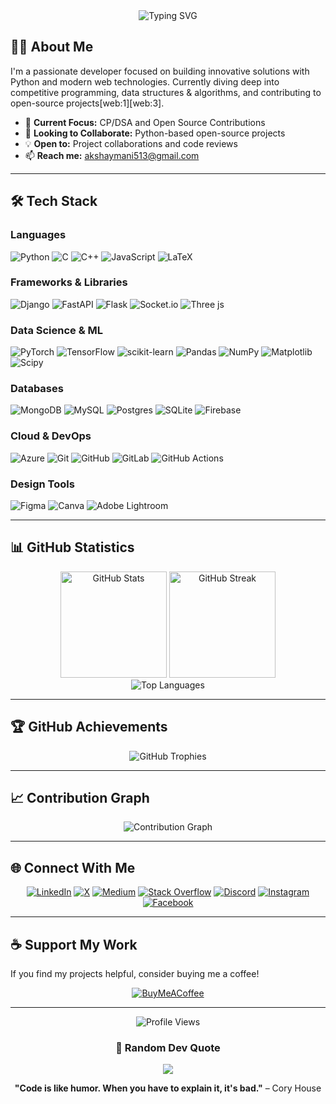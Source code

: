 <div align="center">
  <img src="https://readme-typing-svg.herokuapp.com?font=Fira+Code&weight=600&size=28&pause=1000&color=2D9EF7&center=true&vCenter=true&width=435&lines=Hi+%F0%9F%91%8B+I'm+Akshay+Kumar+Dubey;Full+Stack+Developer;ML+Enthusiast;Open+Source+Contributor" alt="Typing SVG" />
</div>

## 👨‍💻 About Me

I'm a passionate developer focused on building innovative solutions with Python and modern web technologies. Currently diving deep into competitive programming, data structures & algorithms, and contributing to open-source projects[web:1][web:3].

- 🔭 **Current Focus:** CP/DSA and Open Source Contributions
- 🤝 **Looking to Collaborate:** Python-based open-source projects
- 💡 **Open to:** Project collaborations and code reviews
- 📫 **Reach me:** akshaymani513@gmail.com

---

## 🛠️ Tech Stack

### Languages
![Python](https://img.shields.io/badge/python-3670A0?style=for-the-badge&logo=python&logoColor=ffdd54)
![C](https://img.shields.io/badge/c-%2300599C.svg?style=for-the-badge&logo=c&logoColor=white)
![C++](https://img.shields.io/badge/c++-%2300599C.svg?style=for-the-badge&logo=c%2B%2B&logoColor=white)
![JavaScript](https://img.shields.io/badge/javascript-%23323330.svg?style=for-the-badge&logo=javascript&logoColor=%23F7DF1E)
![LaTeX](https://img.shields.io/badge/latex-%23008080.svg?style=for-the-badge&logo=latex&logoColor=white)

### Frameworks & Libraries
![Django](https://img.shields.io/badge/django-%23092E20.svg?style=for-the-badge&logo=django&logoColor=white)
![FastAPI](https://img.shields.io/badge/FastAPI-005571?style=for-the-badge&logo=fastapi)
![Flask](https://img.shields.io/badge/flask-%23000.svg?style=for-the-badge&logo=flask&logoColor=white)
![Socket.io](https://img.shields.io/badge/Socket.io-black?style=for-the-badge&logo=socket.io&badgeColor=010101)
![Three js](https://img.shields.io/badge/threejs-black?style=for-the-badge&logo=three.js&logoColor=white)

### Data Science & ML
![PyTorch](https://img.shields.io/badge/PyTorch-%23EE4C2C.svg?style=for-the-badge&logo=PyTorch&logoColor=white)
![TensorFlow](https://img.shields.io/badge/TensorFlow-%23FF6F00.svg?style=for-the-badge&logo=TensorFlow&logoColor=white)
![scikit-learn](https://img.shields.io/badge/scikit--learn-%23F7931E.svg?style=for-the-badge&logo=scikit-learn&logoColor=white)
![Pandas](https://img.shields.io/badge/pandas-%23150458.svg?style=for-the-badge&logo=pandas&logoColor=white)
![NumPy](https://img.shields.io/badge/numpy-%23013243.svg?style=for-the-badge&logo=numpy&logoColor=white)
![Matplotlib](https://img.shields.io/badge/Matplotlib-%23ffffff.svg?style=for-the-badge&logo=Matplotlib&logoColor=black)
![Scipy](https://img.shields.io/badge/SciPy-%230C55A5.svg?style=for-the-badge&logo=scipy&logoColor=%white)

### Databases
![MongoDB](https://img.shields.io/badge/MongoDB-%234ea94b.svg?style=for-the-badge&logo=mongodb&logoColor=white)
![MySQL](https://img.shields.io/badge/mysql-4479A1.svg?style=for-the-badge&logo=mysql&logoColor=white)
![Postgres](https://img.shields.io/badge/postgres-%23316192.svg?style=for-the-badge&logo=postgresql&logoColor=white)
![SQLite](https://img.shields.io/badge/sqlite-%2307405e.svg?style=for-the-badge&logo=sqlite&logoColor=white)
![Firebase](https://img.shields.io/badge/firebase-a08021?style=for-the-badge&logo=firebase&logoColor=ffcd34)

### Cloud & DevOps
![Azure](https://img.shields.io/badge/azure-%230072C6.svg?style=for-the-badge&logo=microsoftazure&logoColor=white)
![Git](https://img.shields.io/badge/git-%23F05033.svg?style=for-the-badge&logo=git&logoColor=white)
![GitHub](https://img.shields.io/badge/github-%23121011.svg?style=for-the-badge&logo=github&logoColor=white)
![GitLab](https://img.shields.io/badge/gitlab-%23181717.svg?style=for-the-badge&logo=gitlab&logoColor=white)
![GitHub Actions](https://img.shields.io/badge/github%20actions-%232671E5.svg?style=for-the-badge&logo=githubactions&logoColor=white)

### Design Tools
![Figma](https://img.shields.io/badge/figma-%23F24E1E.svg?style=for-the-badge&logo=figma&logoColor=white)
![Canva](https://img.shields.io/badge/Canva-%2300C4CC.svg?style=for-the-badge&logo=Canva&logoColor=white)
![Adobe Lightroom](https://img.shields.io/badge/Adobe%20Lightroom-31A8FF.svg?style=for-the-badge&logo=Adobe%20Lightroom&logoColor=white)

---

## 📊 GitHub Statistics

<div align="center">
  <img src="https://github-readme-stats.vercel.app/api?username=akshaydubey05&show_icons=true&theme=tokyonight&hide_border=true&include_all_commits=true&count_private=true" alt="GitHub Stats" height="170"/>
  <img src="https://github-readme-streak-stats.demolab.com/?user=akshaydubey05&theme=tokyonight&hide_border=true" alt="GitHub Streak" height="170"/>
</div>

<div align="center">
  <img src="https://github-readme-stats.vercel.app/api/top-langs/?username=akshaydubey05&theme=tokyonight&hide_border=true&layout=compact&langs_count=8" alt="Top Languages" />
</div>

---

## 🏆 GitHub Achievements

<div align="center">
  <img src="https://github-profile-trophy.vercel.app/?username=akshaydubey05&theme=tokyonight&no-frame=true&no-bg=true&row=1&column=7" alt="GitHub Trophies" />
</div>

---

## 📈 Contribution Graph

<div align="center">
  <img src="https://github-readme-activity-graph.vercel.app/graph?username=akshaydubey05&theme=tokyo-night&hide_border=true&area=true" alt="Contribution Graph" />
</div>

---

## 🌐 Connect With Me

<div align="center">
  
[![LinkedIn](https://img.shields.io/badge/LinkedIn-%230077B5.svg?style=for-the-badge&logo=linkedin&logoColor=white)](https://www.linkedin.com/in/akshay-kumar-dubey-ba54661b2/)
[![X](https://img.shields.io/badge/X-black.svg?style=for-the-badge&logo=X&logoColor=white)](https://x.com/akshaydubey0505)
[![Medium](https://img.shields.io/badge/Medium-12100E?style=for-the-badge&logo=medium&logoColor=white)](https://medium.com/@akshaymani513)
[![Stack Overflow](https://img.shields.io/badge/-Stackoverflow-FE7A16?style=for-the-badge&logo=stack-overflow&logoColor=white)](https://stackoverflow.com/users/22962934)
[![Discord](https://img.shields.io/badge/Discord-%237289DA.svg?style=for-the-badge&logo=discord&logoColor=white)](https://discord.gg/xbffmTdv)
[![Instagram](https://img.shields.io/badge/Instagram-%23E4405F.svg?style=for-the-badge&logo=Instagram&logoColor=white)](https://instagram.com/meakshay05)
[![Facebook](https://img.shields.io/badge/Facebook-%231877F2.svg?style=for-the-badge&logo=Facebook&logoColor=white)](https://facebook.com/akshaykumar)

</div>

---

## ☕ Support My Work

If you find my projects helpful, consider buying me a coffee!

<div align="center">
  
[![BuyMeACoffee](https://img.shields.io/badge/Buy%20Me%20a%20Coffee-ffdd00?style=for-the-badge&logo=buy-me-a-coffee&logoColor=black)](https://buymeacoffee.com/akshaykumar05)

</div>

---

<div align="center">
  <img src="https://komarev.com/ghpvc/?username=akshaydubey05&label=Profile%20views&color=0e75b6&style=flat" alt="Profile Views" />
  
  ### 💭 Random Dev Quote
  ![](https://quotes-github-readme.vercel.app/api?type=horizontal&theme=tokyonight)
  
</div>

<div align="center">
  
  **"Code is like humor. When you have to explain it, it's bad."** – Cory House
  
</div>
